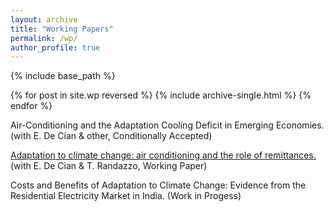 ```yaml
---
layout: archive
title: "Working Papers"
permalink: /wp/
author_profile: true
---
```


{% include base_path %}

{% for post in site.wp reversed %}
  {% include archive-single.html %}
{% endfor %}

Air-Conditioning and the Adaptation Cooling Deficit in Emerging Economies. (with E. De Cian & other, Conditionally Accepted)

[Adaptation to climate change: air conditioning and the role of remittances.](https://fpavanello.github.io/files/Randazzo_et_al_WP.pdf) (with E. De Cian & T. Randazzo, Working Paper)

Costs and Benefits of Adaptation to Climate Change: Evidence from the Residential Electricity Market in India. (Work in Progess)
